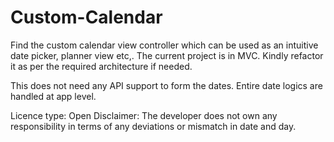 # Custom-Calendar

Find the custom calendar view controller which can be used as an intuitive date picker, planner view etc,. The current project is in MVC. Kindly refactor it as per the required architecture if needed. 

This does not need any API support to form the dates. Entire date logics are handled at app level.

Licence type: Open
Disclaimer: The developer does not own any responsibility in terms of any deviations or mismatch in date and day.
